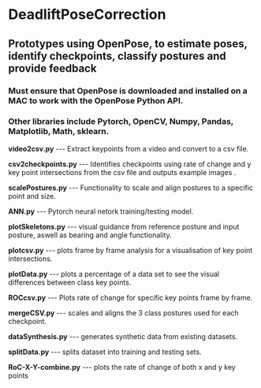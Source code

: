 # DeadliftPoseCorrection
## Prototypes using OpenPose, to estimate poses, identify checkpoints, classify postures and provide feedback

### Must ensure that OpenPose is downloaded and installed on a MAC to work with the OpenPose Python API.
### Other libraries include Pytorch, OpenCV, Numpy, Pandas, Matplotlib, Math, sklearn.

**video2csv.py** --- Extract keypoints from a video and convert to a csv file. 

**csv2checkpoints.py** --- Identifies checkpoints using rate of change and y key point intersections from the csv file and outputs example images .

**scalePostures.py** --- Functionality to scale and align postures to a specific point and size.

**ANN.py** --- Pytorch neural netork training/testing model.

**plotSkeletons.py** --- visual guidance from reference posture and input posture, aswell as bearing and angle functionality.

**plotcsv.py** --- plots frame by frame analysis for a visualisation of key point intersections.

**plotData.py** --- plots a percentage of a data set to see the visual differences between class key points.

**ROCcsv.py** --- Plots rate of change for specific key points frame by frame.

**mergeCSV.py** --- scales and aligns the 3 class postures used for each checkpoint.

**dataSynthesis.py** --- generates synthetic data from existing datasets.

**splitData.py** --- splits dataset into training and testing sets.

**RoC-X-Y-combine.py** --- plots the rate of change of both x and y key points


